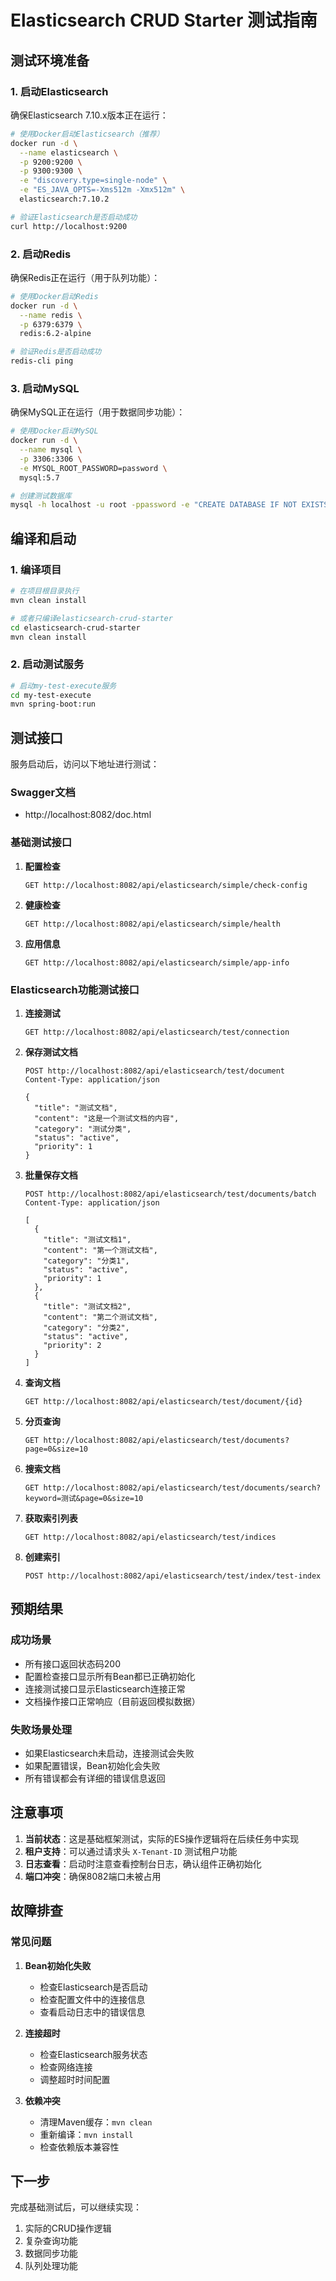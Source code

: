 # Elasticsearch CRUD Starter 测试指南

## 测试环境准备

### 1. 启动Elasticsearch

确保Elasticsearch 7.10.x版本正在运行：

```bash
# 使用Docker启动Elasticsearch（推荐）
docker run -d \
  --name elasticsearch \
  -p 9200:9200 \
  -p 9300:9300 \
  -e "discovery.type=single-node" \
  -e "ES_JAVA_OPTS=-Xms512m -Xmx512m" \
  elasticsearch:7.10.2

# 验证Elasticsearch是否启动成功
curl http://localhost:9200
```

### 2. 启动Redis

确保Redis正在运行（用于队列功能）：

```bash
# 使用Docker启动Redis
docker run -d \
  --name redis \
  -p 6379:6379 \
  redis:6.2-alpine

# 验证Redis是否启动成功
redis-cli ping
```

### 3. 启动MySQL

确保MySQL正在运行（用于数据同步功能）：

```bash
# 使用Docker启动MySQL
docker run -d \
  --name mysql \
  -p 3306:3306 \
  -e MYSQL_ROOT_PASSWORD=password \
  mysql:5.7

# 创建测试数据库
mysql -h localhost -u root -ppassword -e "CREATE DATABASE IF NOT EXISTS tenant_center;"
```

## 编译和启动

### 1. 编译项目

```bash
# 在项目根目录执行
mvn clean install

# 或者只编译elasticsearch-crud-starter
cd elasticsearch-crud-starter
mvn clean install
```

### 2. 启动测试服务

```bash
# 启动my-test-execute服务
cd my-test-execute
mvn spring-boot:run
```

## 测试接口

服务启动后，访问以下地址进行测试：

### Swagger文档
- http://localhost:8082/doc.html

### 基础测试接口

1. **配置检查**
   ```
   GET http://localhost:8082/api/elasticsearch/simple/check-config
   ```

2. **健康检查**
   ```
   GET http://localhost:8082/api/elasticsearch/simple/health
   ```

3. **应用信息**
   ```
   GET http://localhost:8082/api/elasticsearch/simple/app-info
   ```

### Elasticsearch功能测试接口

1. **连接测试**
   ```
   GET http://localhost:8082/api/elasticsearch/test/connection
   ```

2. **保存测试文档**
   ```
   POST http://localhost:8082/api/elasticsearch/test/document
   Content-Type: application/json
   
   {
     "title": "测试文档",
     "content": "这是一个测试文档的内容",
     "category": "测试分类",
     "status": "active",
     "priority": 1
   }
   ```

3. **批量保存文档**
   ```
   POST http://localhost:8082/api/elasticsearch/test/documents/batch
   Content-Type: application/json
   
   [
     {
       "title": "测试文档1",
       "content": "第一个测试文档",
       "category": "分类1",
       "status": "active",
       "priority": 1
     },
     {
       "title": "测试文档2", 
       "content": "第二个测试文档",
       "category": "分类2",
       "status": "active",
       "priority": 2
     }
   ]
   ```

4. **查询文档**
   ```
   GET http://localhost:8082/api/elasticsearch/test/document/{id}
   ```

5. **分页查询**
   ```
   GET http://localhost:8082/api/elasticsearch/test/documents?page=0&size=10
   ```

6. **搜索文档**
   ```
   GET http://localhost:8082/api/elasticsearch/test/documents/search?keyword=测试&page=0&size=10
   ```

7. **获取索引列表**
   ```
   GET http://localhost:8082/api/elasticsearch/test/indices
   ```

8. **创建索引**
   ```
   POST http://localhost:8082/api/elasticsearch/test/index/test-index
   ```

## 预期结果

### 成功场景
- 所有接口返回状态码200
- 配置检查接口显示所有Bean都已正确初始化
- 连接测试接口显示Elasticsearch连接正常
- 文档操作接口正常响应（目前返回模拟数据）

### 失败场景处理
- 如果Elasticsearch未启动，连接测试会失败
- 如果配置错误，Bean初始化会失败
- 所有错误都会有详细的错误信息返回

## 注意事项

1. **当前状态**：这是基础框架测试，实际的ES操作逻辑将在后续任务中实现
2. **租户支持**：可以通过请求头 `X-Tenant-ID` 测试租户功能
3. **日志查看**：启动时注意查看控制台日志，确认组件正确初始化
4. **端口冲突**：确保8082端口未被占用

## 故障排查

### 常见问题

1. **Bean初始化失败**
   - 检查Elasticsearch是否启动
   - 检查配置文件中的连接信息
   - 查看启动日志中的错误信息

2. **连接超时**
   - 检查Elasticsearch服务状态
   - 检查网络连接
   - 调整超时时间配置

3. **依赖冲突**
   - 清理Maven缓存：`mvn clean`
   - 重新编译：`mvn install`
   - 检查依赖版本兼容性

## 下一步

完成基础测试后，可以继续实现：
1. 实际的CRUD操作逻辑
2. 复杂查询功能
3. 数据同步功能
4. 队列处理功能